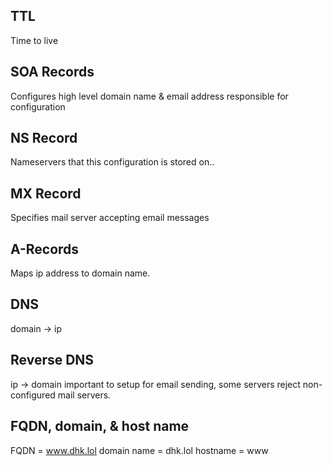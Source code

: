 ## TTL
Time to live

## SOA Records
Configures high level domain name & email address responsible for configuration

## NS Record
Nameservers that this configuration is stored on..

## MX Record
Specifies mail server accepting email messages

## A-Records
Maps ip address to domain name.

## DNS
domain -> ip

## Reverse DNS
ip -> domain 
important to setup for email sending, some servers reject non-configured mail servers.

## FQDN, domain, & host name
FQDN = www.dhk.lol
domain name = dhk.lol
hostname = www
